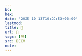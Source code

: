 ```yaml
---
bc:
hex:
date: '2025-10-13T10:27:53+08:00'
lastmod:
title: 􂍈
url: 􂍈
tags: [陸]
src: DCCV
note:
---
```

